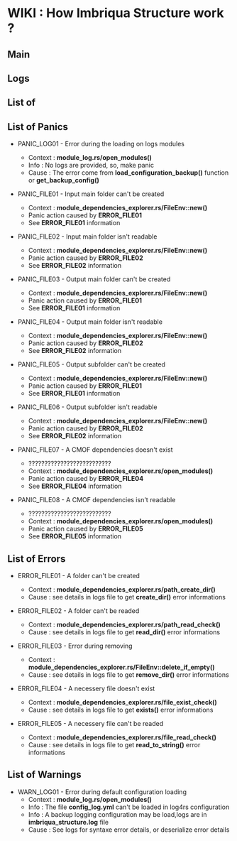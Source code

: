 # WIKI : How Imbriqua Structure work ?



## Main



## Logs



## List of 



## List of Panics

* PANIC_LOG01 - Error during the loading on logs modules
    * Context : __module_log.rs/open_modules()__
    * Info : No logs are provided, so, make panic
    * Cause : The error come from __load_configuration_backup()__ function or __get_backup_config()__
        
* PANIC_FILE01 - Input main folder can't be created
    * Context : __module_dependencies_explorer.rs/FileEnv::new()__
    * Panic action caused by __ERROR_FILE01__
    * See __ERROR_FILE01__ information
        
* PANIC_FILE02 - Input main folder isn't readable
    * Context : __module_dependencies_explorer.rs/FileEnv::new()__
    * Panic action caused by __ERROR_FILE02__
    * See __ERROR_FILE02__ information
        
* PANIC_FILE03 - Output main folder can't be created
    * Context : __module_dependencies_explorer.rs/FileEnv::new()__
    * Panic action caused by __ERROR_FILE01__
    * See __ERROR_FILE01__ information
        
* PANIC_FILE04 - Output main folder isn't readable
    * Context : __module_dependencies_explorer.rs/FileEnv::new()__
    * Panic action caused by __ERROR_FILE02__
    * See __ERROR_FILE02__ information
        
* PANIC_FILE05 - Output subfolder can't be created
    * Context : __module_dependencies_explorer.rs/FileEnv::new()__
    * Panic action caused by __ERROR_FILE01__
    * See __ERROR_FILE01__ information
        
* PANIC_FILE06 - Output subfolder isn't readable
    * Context : __module_dependencies_explorer.rs/FileEnv::new()__
    * Panic action caused by __ERROR_FILE02__
    * See __ERROR_FILE02__ information
        
* PANIC_FILE07 - A CMOF dependencies doesn't exist
    * ??????????????????????????
    * Context : __module_dependencies_explorer.rs/open_modules()__
    * Panic action caused by __ERROR_FILE04__
    * See __ERROR_FILE04__ information
        
* PANIC_FILE08 - A CMOF dependencies isn't readable
    * ??????????????????????????
    * Context : __module_dependencies_explorer.rs/open_modules()__
    * Panic action caused by __ERROR_FILE05__
    * See __ERROR_FILE05__ information



## List of Errors

* ERROR_FILE01 - A folder can't be created
    * Context : __module_dependencies_explorer.rs/path_create_dir()__
    * Cause : see details in logs file to get __create_dir()__ error informations

* ERROR_FILE02 - A folder can't be readed
    * Context : __module_dependencies_explorer.rs/path_read_check()__
    * Cause : see details in logs file to get __read_dir()__ error informations

* ERROR_FILE03 - Error during removing
    * Context : __module_dependencies_explorer.rs/FileEnv::delete_if_empty()__
    * Cause : see details in logs file to get __remove_dir()__ error informations

* ERROR_FILE04 - A necessery file doesn't exist
    * Context : __module_dependencies_explorer.rs/file_exist_check()__
    * Cause : see details in logs file to get __exists()__ error informations

* ERROR_FILE05 - A necessery file can't be readed
    * Context : __module_dependencies_explorer.rs/file_read_check()__
    * Cause : see details in logs file to get __read_to_string()__ error informations



## List of Warnings

* WARN_LOG01 - Error during default configuration loading
    * Context : __module_log.rs/open_modules()__
    * Info : The file __config_log.yml__ can't be loaded in log4rs configuration
    * Info : A backup logging configuration may be load,logs are in __imbriqua_structure.log__ file
    * Cause : See logs for syntaxe error details, or deserialize error details
